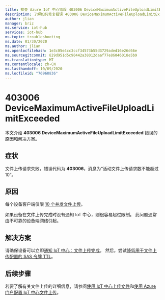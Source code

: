 ```yaml
---
title: 排查 Azure IoT 中心错误 403006 DeviceMaximumActiveFileUploadLimitExceeded
description: 了解如何修复错误 403006 DeviceMaximumActiveFileUploadLimitExceeded
author: jlian
manager: briz
ms.service: iot-hub
services: iot-hub
ms.topic: troubleshooting
ms.date: 01/30/2020
ms.author: jlian
ms.openlocfilehash: 1e3c05e4cc3ccf34573b55d3729aded16e26d66e
ms.sourcegitcommit: 829d951d5c90442a38012daaf77e86046018e5b9
ms.translationtype: MT
ms.contentlocale: zh-CN
ms.lasthandoff: 10/09/2020
ms.locfileid: "76960836"
---
```

# <a name="403006-devicemaximumactivefileuploadlimitexceeded"></a>403006 DeviceMaximumActiveFileUploadLimitExceeded

本文介绍 **403006 DeviceMaximumActiveFileUploadLimitExceeded** 错误的原因和解决方案。

## <a name="symptoms"></a>症状

文件上传请求失败，错误代码为 **403006**，消息为“活动文件上传请求数不能超过 10”。

## <a name="cause"></a>原因

每个设备客户端仅限 [10 个并发文件上传](./iot-hub-devguide-quotas-throttling.md#other-limits)。 

如果设备在文件上传完成时没有通知 IoT 中心，则很容易超过限制。 此问题通常由不可靠的设备端网络引起。

## <a name="solution"></a>解决方案

请确保设备可以立即[通知 IoT 中心：文件上传完成](./iot-hub-devguide-file-upload.md#notify-iot-hub-of-a-completed-file-upload)。 然后，尝试[降低用于文件上传配置的 SAS 令牌 TTL](iot-hub-configure-file-upload.md)。

## <a name="next-steps"></a>后续步骤

若要了解有关文件上传的详细信息，请参阅[使用 IoT 中心上传文件](./iot-hub-devguide-file-upload.md)和[使用 Azure 门户配置 IoT 中心文件上传](./iot-hub-configure-file-upload.md)。